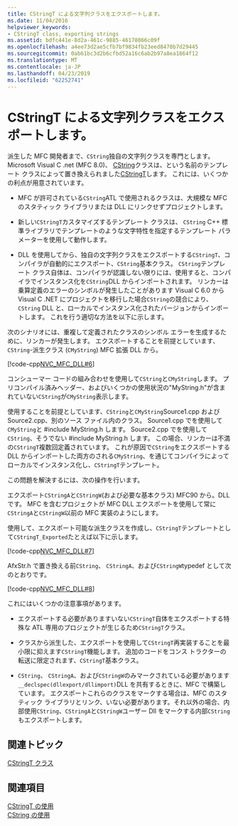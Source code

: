 ```yaml
---
title: CStringT による文字列クラスをエクスポートします。
ms.date: 11/04/2016
helpviewer_keywords:
- CStringT class, exporting strings
ms.assetid: bdfc441e-8d2a-461c-9885-46178066c09f
ms.openlocfilehash: a4ee73d2ae5cfb7bf9834fb23eed8470b7d29445
ms.sourcegitcommit: 0ab61bc3d2b6cfbd52a16c6ab2b97a8ea1864f12
ms.translationtype: MT
ms.contentlocale: ja-JP
ms.lasthandoff: 04/23/2019
ms.locfileid: "62252741"
---
```

# <a name="exporting-string-classes-using-cstringt"></a>CStringT による文字列クラスをエクスポートします。

派生した MFC 開発者まで、`CString`独自の文字列クラスを専門とします。 Microsoft Visual C .net (MFC 8.0)、 [CString](../atl-mfc-shared/using-cstring.md)クラスは、という名前のテンプレート クラスによって置き換えられました[CStringT](../atl-mfc-shared/reference/cstringt-class.md)します。 これには、いくつかの利点が用意されています。

- MFC が許可されている`CString`ATL で使用されるクラスは、大規模な MFC のスタティック ライブラリまたは DLL にリンクせずプロジェクトします。

- 新しい`CStringT`カスタマイズするテンプレート クラスは、 `CString` C++ 標準ライブラリでテンプレートのような文字特性を指定するテンプレート パラメーターを使用して動作します。

- DLL を使用してから、独自の文字列クラスをエクスポートする`CStringT`、コンパイラが自動的にエクスポート、`CString`基本クラス。 `CString`テンプレート クラス自体は、コンパイラが認識しない限りには、使用すると、コンパイラでインスタンス化を`CString`DLL からインポートされます。 リンカーは乗算定義のエラーのシンボルが発生したことがあります Visual C 6.0 から Visual C .NET にプロジェクトを移行した場合`CString`の競合により、 `CString` DLL と、ローカルでインスタンス化されたバージョンからインポートします。 これを行う適切な方法を以下に示します。

次のシナリオには、重複して定義されたクラスのシンボル エラーを生成するために、リンカーが発生します。 エクスポートすることを前提としています、 `CString`-派生クラス (`CMyString`) MFC 拡張 DLL から。

[!code-cpp[NVC_MFC_DLL#6](../atl-mfc-shared/codesnippet/cpp/exporting-string-classes-using-cstringt_1.cpp)]

コンシューマー コードの組み合わせを使用して`CString`と`CMyString`します。 プリコンパイル済みヘッダー、およびいくつかの使用状況の"MyString.h"が含まれていない`CString`が`CMyString`表示します。

使用することを前提としています、`CString`と`CMyString`Source1.cpp および Source2.cpp、別のソース ファイル内のクラス。 Source1.cpp でを使用して`CMyString`と #include MyString.h します。 Source2.cpp でを使用して`CString`、そうでない #include MyString.h します。 この場合、リンカーは不満の`CStringT`複数回定義されています。 これが原因で`CString`をエクスポートする DLL からインポートした両方のされる`CMyString`、を通じてコンパイラによってローカルでインスタンス化し、`CStringT`テンプレート。

この問題を解決するには、次の操作を行います。

エクスポート`CStringA`と`CStringW`(および必要な基本クラス) MFC90 から。DLL です。 MFC を含むプロジェクトが MFC DLL エクスポートを使用して常に`CStringA`と`CStringW`以前の MFC 実装のようにします。

使用して、エクスポート可能な派生クラスを作成し、`CStringT`テンプレートとして`CStringT_Exported`たとえば以下に示します。

[!code-cpp[NVC_MFC_DLL#7](../atl-mfc-shared/codesnippet/cpp/exporting-string-classes-using-cstringt_2.cpp)]

AfxStr.h で置き換える前`CString`、 `CStringA`、および`CStringW`typedef として次のとおりです。

[!code-cpp[NVC_MFC_DLL#8](../atl-mfc-shared/codesnippet/cpp/exporting-string-classes-using-cstringt_3.cpp)]

これにはいくつかの注意事項があります。

- エクスポートする必要がありますいない`CStringT`自体をエクスポートする特殊な ATL 専用のプロジェクトが生じるため`CStringT`クラス。

- クラスから派生した、エクスポートを使用して`CStringT`再実装することを最小限に抑えます`CStringT`機能します。 追加のコードをコンス トラクターの転送に限定されます、`CStringT`基本クラス。

- `CString`、 `CStringA`、および`CStringW`のみマークされている必要があります`__declspec(dllexport/dllimport)`DLL を共有するときに、MFC で構築しています。 エクスポートこれらのクラスをマークする場合は、MFC のスタティック ライブラリとリンク、いない必要があります。それ以外の場合、内部使用`CString`、`CStringA`と`CStringW`ユーザー Dll をマークする内部`CString`もエクスポートします。

## <a name="related-topics"></a>関連トピック

[CStringT クラス](../atl-mfc-shared/reference/cstringt-class.md)

## <a name="see-also"></a>関連項目

[CStringT の使用](../atl-mfc-shared/using-cstringt.md)<br/>
[CString の使用](../atl-mfc-shared/using-cstring.md)
